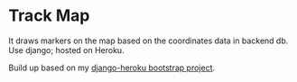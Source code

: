 # Track Map #

It draws markers on the map based on the coordinates data in backend db. Use django; hosted on Heroku.


Build up based on my [django-heroku bootstrap project][1].


[1]: https://github.com/yyl/django-heroku-demo

